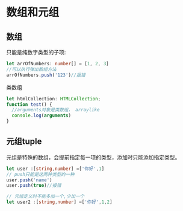 # 数组和元组

## 数组

只能是纯数字类型的子项:

```typescript
let arrOfNumbers: number[] = [1, 2, 3]
//可以执行弹出数组方法
arrOfNumbers.push('123')//报错
```

类数组

```typescript
let htmlCollection: HTMLCollection;
function test() {
  //arguments对象是类数组， arraylike
  console.log(arguments)
}
```

## 元组tuple

元组是特殊的数组，会提前指定每一项的类型，添加时只能添加指定类型。

```typescript
let user :[string,number] =['你好',1]
// push只能是这两种类型的一种
user.push('name')
user.push(true)//报错

// 元组定义时不能多加一个,少加一个
let user2 :[string,number] =['你好',1,2]
```

